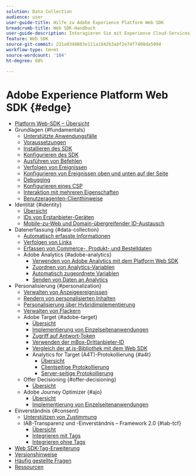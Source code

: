 ```yaml
---
solution: Data Collection
audience: user
user-guide-title: Hilfe zu Adobe Experience Platform Web SDK
breadcrumb-title: Web SDK-Handbuch
user-guide-description: Interagieren Sie mit Experience Cloud-Services über das Edge-Netzwerk.
feature: Web SDK
source-git-commit: 221a9348803e111a1842b3abf2e74f7408da5994
workflow-type: tm+mt
source-wordcount: '184'
ht-degree: 88%

---
```



# Adobe Experience Platform Web SDK {#edge}

* [Platform Web-SDK – Übersicht](home.md)
* Grundlagen {#fundamentals}
   * [Unterstützte Anwendungsfälle](fundamentals/supported-use-cases.md)
   * [Voraussetzungen](fundamentals/prerequisite.md)
   * [Installieren des SDK](fundamentals/installing-the-sdk.md)
   * [Konfigurieren des SDK](fundamentals/configuring-the-sdk.md)
   * [Ausführen von Befehlen](fundamentals/executing-commands.md)
   * [Verfolgen von Ereignissen](fundamentals/tracking-events.md)
   * [Konfigurieren von Ereignissen oben und unten auf der Seite](fundamentals/top-bottom-page-events.md)
   * [Debugging](fundamentals/debugging.md)
   * [Konfigurieren eines CSP](fundamentals/configuring-a-csp.md)
   * [Interaktion mit mehreren Eigenschaften](fundamentals/interacting-with-multiple-properties.md)
   * [Benutzeragenten-Clienthinweise](fundamentals/user-agent-client-hints.md)
* Identität {#identity}
   * [Übersicht](identity/overview.md)
   * [IDs von Erstanbieter-Geräten](identity/first-party-device-ids.md)
   * [Mobile-zu-Web und Domain-übergreifender ID-Austausch](identity/id-sharing.md)
* Datenerfassung {#data-collection}
   * [Automatisch erfasste Informationen](data-collection/automatic-information.md)
   * [Verfolgen von Links](data-collection/track-links.md)
   * [Erfassen von Commerce-, Produkt- und Bestelldaten](data-collection/collect-commerce-data.md)
   * Adobe Analytics {#adobe-analytics}
      * [Verwenden von Adobe Analytics mit dem Platform Web SDK](data-collection/adobe-analytics/analytics-overview.md)
      * [Zuordnen von Analytics-Variablen](data-collection/adobe-analytics/manually-mapping-variables.md)
      * [Automatisch zugeordnete Variablen](data-collection/adobe-analytics/automatically-mapped-vars.md)
      * [Senden von Daten an Analytics](data-collection/adobe-analytics/sending-data-to-analytics.md)
* Personalisierung {#personalization}
   * [Verwalten von Anzeigeereignissen](personalization/display-events.md)
   * [Rendern von personalisierten Inhalten](personalization/rendering-personalization-content.md)
   * [Personalisierung über Hybridimplementierung](personalization/hybrid-personalization.md)
   * [Verwalten von Flackern](personalization/manage-flicker.md)
   * Adobe Target {#adobe-target}
      * [Übersicht](personalization/adobe-target/target-overview.md)
      * [Implementierung von Einzelseitenanwendungen](personalization/adobe-target/spa-implementation.md)
      * [Zugriff auf Antwort-Token](personalization/adobe-target/accessing-response-tokens.md)
      * [Verwenden der mBox-Drittanbieter-ID](personalization/adobe-target/using-mbox-3rdpartyid.md)
      * [Vergleich der at.js-Bibliothek mit dem Web SDK](personalization/adobe-target/web-sdk-atjs-comparison.md)
      * Analytics for Target (A4T)-Protokollierung {#a4t}
         * [Übersicht](personalization/adobe-target/analytics-logging/overview.md)
         * [Clientseitige Protokollierung](personalization/adobe-target/analytics-logging/client-side.md)
         * [Server-seitige Protokollierung](personalization/adobe-target/analytics-logging/server-side.md)
   * Offer Decisioning {#offer-decisioning}
      * [Übersicht](personalization/offer-decisioning/offer-decisioning-overview.md)
   * Adobe Journey Optimizer {#ajo}
      * [Übersicht](personalization/ajo/overview.md)
      * [Implementierung von Einzelseitenanwendungen](personalization/ajo/web-spa-implementation.md)
* Einverständnis {#consent}
   * [Unterstützen von Zustimmung](consent/supporting-consent.md)
   * IAB-Transparenz und -Einverständnis – Framework 2.0 {#iab-tcf}
      * [Übersicht](consent/iab-tcf/overview.md)
      * [Integrieren mit Tags](consent/iab-tcf/with-launch.md)
      * [Integrieren ohne Tags](consent/iab-tcf/without-launch.md)
* [Web SDK-Tag-Erweiterung](web-sdk-tag-extension-overview.md)
* [Versionshinweise](release-notes.md)
* [Häufig gestellte Fragen](web-sdk-faq.md)
* [Ressourcen](resources.md)
